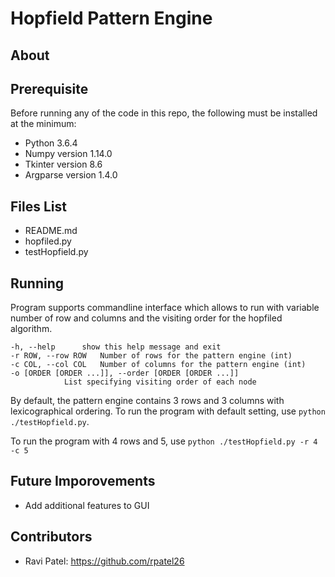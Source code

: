 # Hopfield Pattern Engine

## About

## Prerequisite
Before running any of the code in this repo, the following must be installed at the minimum:
* Python 3.6.4
* Numpy version 1.14.0
* Tkinter version 8.6
* Argparse version 1.4.0

## Files List
* README.md
* hopfiled.py
* testHopfield.py

## Running
Program supports commandline interface which allows to run with variable number of row and columns and the visiting order for the hopfiled algorithm.

```
-h, --help		show this help message and exit
-r ROW, --row ROW 	Number of rows for the pattern engine (int)
-c COL, --col COL 	Number of columns for the pattern engine (int)
-o [ORDER [ORDER ...]], --order [ORDER [ORDER ...]]
			List specifying visiting order of each node
```  

By default, the pattern engine contains 3 rows and 3 columns with lexicographical ordering. To run the program with default setting, use `python ./testHopfield.py`.

To run the program with 4 rows and 5, use `python ./testHopfield.py -r 4 -c 5`

## Future Imporovements
* Add additional features to GUI

## Contributors
* Ravi Patel: https://github.com/rpatel26